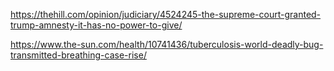 https://thehill.com/opinion/judiciary/4524245-the-supreme-court-granted-trump-amnesty-it-has-no-power-to-give/


https://www.the-sun.com/health/10741436/tuberculosis-world-deadly-bug-transmitted-breathing-case-rise/
